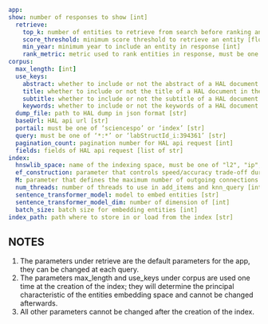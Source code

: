 ```yaml
app:
show: number of responses to show [int]
  retrieve:
    top_k: number of entities to retrieve from search before ranking and filtering [int]
    score_threshold: minimum score threshold to retrieve an entity [float]
    min_year: minimum year to include an entity in response [int]
    rank_metric: metric used to rank entities in response, must be one of mean, median or log-mean[string]
corpus:
  max_length: [int]
  use_keys:
    abstract: whether to include or not the abstract of a HAL document in the text to be embedded [bool]
    title: whether to include or not the title of a HAL document in the text to be embedded [bool]
    subtitle: whether to include or not the subtitle of a HAL document in the text to be embedded [bool]
    keywords: whether to include or not the keywords of a HAL document in the text to be embedded [bool]
  dump_file: path to HAL dump in json format [str] 
  baseUrl: HAL api url [str]
  portail: must be one of ‘sciencespo’ or ‘index’ [str]
  query: must be one of ‘*:*’ or ‘labStructId_i:394361’ [str]
  pagination_count: pagination number for HAL api request [int]
  fields: fields of HAL api request [list of str]
index:
  hnswlib_space: name of the indexing space, must be one of "l2", "ip", or "cosine" [str]
  ef_construction: parameter that controls speed/accuracy trade-off during the index construction [int]
  M: parameter that defines the maximum number of outgoing connections in the hnsw graph [int]
  num_threads: number of threads to use in add_items and knn_query [int]
  sentence_transformer_model: model to embed entities [str]
  sentence_transformer_model_dim: number of dimension of [int]
  batch_size: batch size for embedding entities [int]
index_path: path where to store in or load from the index [str]
```

## NOTES
1. The parameters under retrieve are the default parameters for the app, they can be changed at each query.
2. The parameters max_length and use_keys under corpus are used one time at the creation of the index; they will determine the principal characteristic of the entities embedding space and cannot be changed afterwards.
3. All other parameters cannot be changed after the creation of the index.




